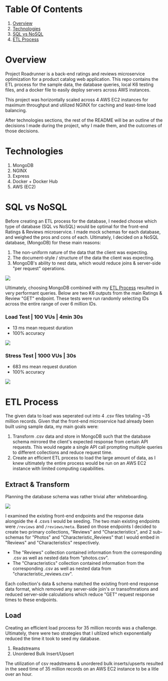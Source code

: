 # Table Of Contents
1. [Overview](#Overview)
1. [Technologies](#Technologies)
1. [SQL vs NoSQL](#SQL-vs-NoSQL)
1. [ETL Process](#ETL-Process)

# Overview
Project Roadrunner is a back-end ratings and reviews microservice optimization for a product catalog web application. This repo contains the ETL process for the sample data, the database queries, local K6 testing files, and a docker file to easily deploy servers across AWS instances.

This project was horizontally scaled across 4 AWS EC2 instances for maximum throughput and utilized NGINX for caching and least-time load balancing.

After technologies sections, the rest of the README will be an outline of the decisions I made during the project, why I made them, and the outcomes of those decisions.

# Technologies
1. MongoDB
2. NGINX
3. Express
4. Docker + Docker Hub
5. AWS (EC2)

# SQL vs NoSQL
Before creating an ETL process for the database, I needed choose which type of database (SQL vs NoSQL) would be optimal for the front-end Ratings & Reviews microservice. I made mock schemas for each database, and weighed the pros and cons of each. Ultimately, I decided on a NoSQL database, (MongoDB) for these main reasons:

1. The non-uniform nature of the data that the client was expecting.
2. The document-style / structure of the data the client was expecting.
3. MongoDB's ability to nest data, which would reduce joins & server-side "per request" operations.

![](https://i.ibb.co/PYwLxN8/SDC-DB.png)

Ultimately, choosing MongoDB combined with my [ETL Process](#ETL-Process) resulted in very performant queries. Below are two K6 outputs from the main Ratings & Review "GET" endpoint. These tests were run randomly selecting IDs across the entire range of over 6 million IDs.

### Load Test | 100 VUs | 4min 30s
- 13 ms mean request duration
- 100% accuracy

![](https://i.ibb.co/L8GdtNV/get-Reviews.png)


### Stress Test | 1000 VUs | 30s
- 683 ms mean request duration
- 100% accuracy

![](https://i.ibb.co/K6v6JCc/stress-Get-Reviews.png)

# ETL Process
The given data to load was seperated out into 4 .csv files totaling ~35 million records. Given that the front-end microservice had already been built using sample data, my main goals were:

1. Transform .csv data and store in MongoDB such that the database schema mirrored the client's expected response from certain API requests. This would negate a single API call prompting multiple queries to different collections and reduce request time.
2. Create an efficient ETL process to load the large amount of data, as I knew ultimately the entire process would be run on an AWS EC2 instance with limited computing capabilities.

## Extract & Transform
Planning the database schema was rather trivial after whiteboarding.

![](https://i.ibb.co/brqj5s3/SDC-DB.png)

I examined the existing front-end endpoints and the response data alongside the 4 .csvs I would be seeding. The two main existing endpoints were `/reviews` and `/reviews/meta`. Based on those endpoints I decided to create two primary collections, "Reviews" and "Characteristics", and 2 sub-schemas for "Photos" and "Characteristic_Reviews" that I would embed in "Reviews" and "Characteristics" respectively.

- The "Reviews" collection contained information from the corresponding .csv as well as nested data from "photos.csv".
- The "Characteristics" collection contained information from the corresponding .csv as well as nested data from "characteristic_reviews.csv".

Each collection's data & schema matched the existing front-end response data format, which removed any server-side join's or transofmrations and reduced server-side calculations which reduce "GET" request response times to these endpoints.

## Load
Creating an efficient load process for 35 million records was a challenge. Ultimately, there were two strategies that I ultilzed which exponentially reduced the time it took to seed my database.

1. Readstreams
2. Unordered Bulk Insert/Upsert

The utilization of csv readstreams & unordered bulk inserts/upserts resulted in the seed time of 35 million records on an AWS EC2 instance to be a litle over an hour.
